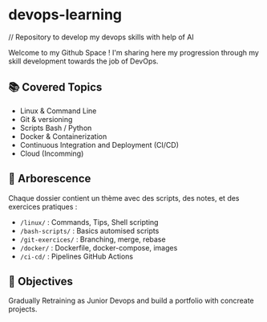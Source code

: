 # devops-learning
// Repository to develop my devops skills with help of AI

Welcome to my Github Space !
I'm sharing here my progression through my skill development towards the job of DevOps.

## 📚 Covered Topics
- Linux & Command Line
- Git & versioning
- Scripts Bash / Python
- Docker & Containerization
- Continuous Integration and Deployment (CI/CD)
- Cloud (Incomming)

## 📁 Arborescence
Chaque dossier contient un thème avec des scripts, des notes, et des exercices pratiques :
- `/linux/` : Commands, Tips, Shell scripting
- `/bash-scripts/` : Basics automised scripts
- `/git-exercices/` : Branching, merge, rebase
- `/docker/` : Dockerfile, docker-compose, images
- `/ci-cd/` : Pipelines GitHub Actions

## 🎯 Objectives
Gradually Retraining as Junior Devops and build a portfolio with concreate projects.
